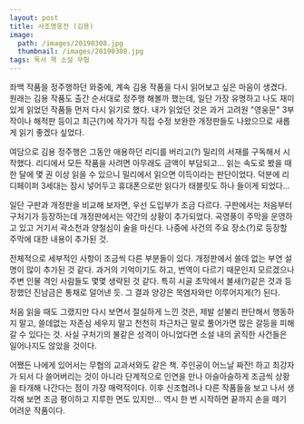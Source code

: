 ```yaml
---
layout: post
title: 사조영웅전 (김용)
image:
  path: /images/20190308.jpg
  thumbnail: /images/20190308.jpg
tags: 독서 책 소설 무협
---
```


좌백 작품을 정주행하던 와중에, 계속 김용 작품을 다시 읽어보고 싶은 마음이 생겼다. 원래는 김용 작품도 출간 순서대로 정주행 해볼까 했는데, 일단 가장 유명하고 나도 재미있게 읽었던 작품들 먼저 다시 읽기로 했다. 내가 읽었던 것은 과거 고려원 "영웅문" 3부작이나 해적판 등이고 최근(?)에 작가가 직접 수정 보완한 개정판들도 나왔으므로 새롭게 읽기 좋겠다 싶었다.

 

여담으로 김용 정주행은 그동안 애용하던 리디를 버리고(?) 밀리의 서재를 구독해서 시작했다. 리디에서 모든 작품을 사려면 아무래도 금액이 부담되고... 읽는 속도로 봤을 때 한 달에 몇 권 이상 읽을 수 있으니 밀리에서 읽으면 이득이라는 판단이었다. 덕분에 리디페이퍼 3세대는 잠시 넣어두고 휴대폰으로만 읽다가 태블릿도 하나 들이게 되었다...

 

일단 구판과 개정판을 비교해 보자면, 우선 도입부가 조금 다르다. 구판에서는 처음부터 구처기가 등장하는데 개정판에서는 약간의 상황이 추가되었다. 곡영풍이 주막을 운영하고 있고 거기서 곽소천과 양철심이 술을 마신다. 나중에 사건의 주요 장소(?)로 등장할 주막에 대한 내용이 추가된 것.

 

전체적으로 세부적인 사항이 조금씩 다른 부분들이 있다. 개정판에서 쓸데 없는 부연 설명이 많이 추가된 것 같다. 과거의 기억이기도 하고, 번역이 다르기 때문인지 모르겠으나 주변 인물 격인 사람들도 몇몇 생략된 것 같다. 특히 시골 초막에서 불새(?)같은 것과 등장했던 진남금은 통채로 덜어낸 듯. 그 결과 양강은 목염자와만 이루어지게(?) 된다.

 

처음 읽을 때도 그랬지만 다시 보면서 절실하게 느낀 것은, 제발 섣불리 판단해서 행동하지 말고, 쓸데없는 자존심 세우지 말고 천천히 차근차근 말로 풀어가면 많은 갈등을 피해갈 수 있다는 것. 사실 구처기의 불같은 성격이 아니었다면 소설 내의 굵직한 사건들은 일어나지도 않았을 것이다.

 

어쨌든 나에게 있어서는 무협의 교과서와도 같은 책. 주인공이 어느날 짜잔! 하고 최강자가 되서 다 쓸어버리는 것이 아니라 단계적으로 인연을 만나 아슬아슬하게 조금씩 상황을 타개해 나간다는 점이 가장 매력적이다. 이후 신조협려나 다른 작품들을 보고 나서 생각해 보면 조금 평이하고 지루한 면도 있지만... 역시 한 번 시작하면 끝까지 손을 떼기 어려운 작품이다.